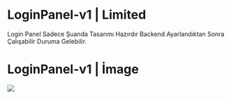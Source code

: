 # LoginPanel-v1 | Limited

Login Panel Sadece Şuanda Tasarımı Hazırdır Backend Ayarlandıktan Sonra Çalışabilir Duruma Gelebilir.


# LoginPanel-v1 | İmage

![](https://cdn.discordapp.com/attachments/824325133765312554/824353901376569354/unknown.png)
